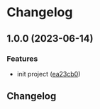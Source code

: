 # Changelog

## 1.0.0 (2023-06-14)


### Features

* init project ([ea23cb0](https://github.com/arnaud-ritti/clickup-timer/commit/ea23cb0d6ae30908cd550ccf6aad871e5716e503))

## Changelog
